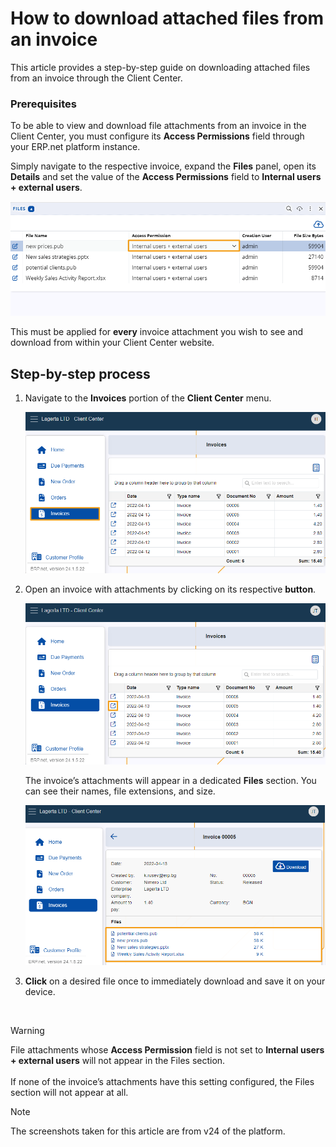 # How to download attached files from an invoice

This article provides a step-by-step guide on downloading attached files from an invoice through the Client Center.

### Prerequisites

To be able to view and download file attachments from an invoice in the Client Center, you must configure its **Access Permissions** field through your ERP.net platform instance.

Simply navigate to the respective invoice, expand the **Files** panel, open its **Details** and set the value of the **Access Permissions** field to **Internal users + external users**.

![picture](pictures/access_permission.png)

This must be applied for **every** invoice attachment you wish to see and download from within your Client Center website.

## Step-by-step process

1.	Navigate to the **Invoices** portion of the **Client Center** menu.

  	![picture](pictures/step_1.png)
	
2.	Open an invoice with attachments by clicking on its respective **button**.

  	![picture](pictures/step_2.png)

  	The invoice’s attachments will appear in a dedicated **Files** section. You can see their names, file extensions, and size.

	![picture](pictures/step_3.png)

3. **Click** on a desired file once to immediately download and save it on your device.

<br>

> [!WARNING]
> File attachments whose **Access Permission** field is not set to **Internal users + external users** will not appear in the Files section. <br><br> If none of the invoice’s attachments have this setting configured, the Files section will not appear at all.

> [!NOTE]
> The screenshots taken for this article are from v24 of the platform.
